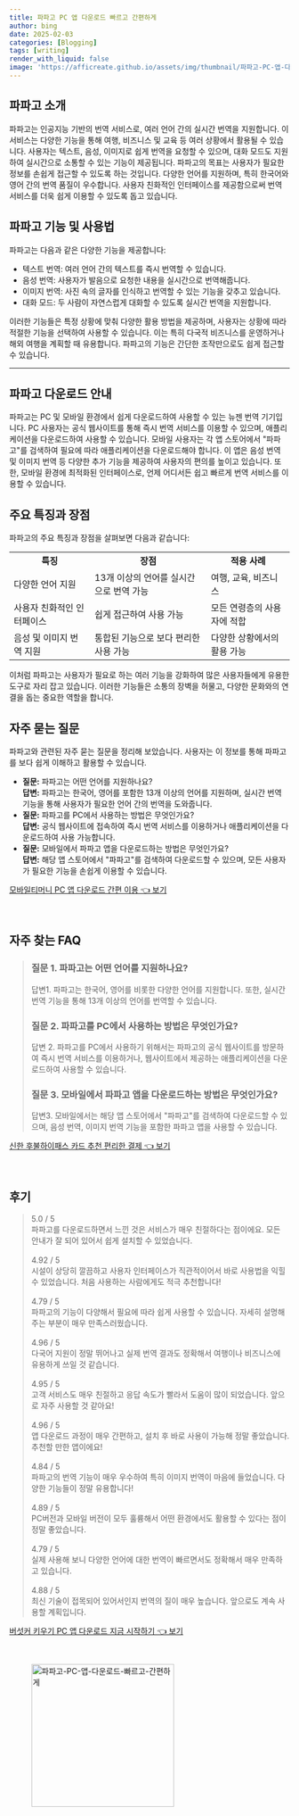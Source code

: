 ```yaml
---
title: 파파고 PC 앱 다운로드 빠르고 간편하게
author: bing
date: 2025-02-03
categories: [Blogging]
tags: [writing]
render_with_liquid: false
image: 'https://afficreate.github.io/assets/img/thumbnail/파파고-PC-앱-다운로드-빠르고-간편하게.webp'
---
```



<h2 id='파파고-소개'>파파고 소개</h2>

<p>파파고는 인공지능 기반의 번역 서비스로, 여러 언어 간의 실시간 번역을 지원합니다. 이 서비스는 다양한 기능을 통해 여행, 비즈니스 및 교육 등 여러 상황에서 활용될 수 있습니다. 사용자는 텍스트, 음성, 이미지로 쉽게 번역을 요청할 수 있으며, 대화 모드도 지원하여 실시간으로 소통할 수 있는 기능이 제공됩니다. 파파고의 목표는 사용자가 필요한 정보를 손쉽게 접근할 수 있도록 하는 것입니다. 다양한 언어를 지원하며, 특히 한국어와 영어 간의 번역 품질이 우수합니다. 사용자 친화적인 인터페이스를 제공함으로써 번역 서비스를 더욱 쉽게 이용할 수 있도록 돕고 있습니다.</p>

<h2 id='파파고-기능-및-사용법'>파파고 기능 및 사용법</h2>

<p>파파고는 다음과 같은 다양한 기능을 제공합니다:</p>

<ul>
    <li> 텍스트 번역: 여러 언어 간의 텍스트를 즉시 번역할 수 있습니다.</li>
    <li> 음성 번역: 사용자가 발음으로 요청한 내용을 실시간으로 번역해줍니다.</li>
    <li> 이미지 번역: 사진 속의 글자를 인식하고 번역할 수 있는 기능을 갖추고 있습니다.</li>
    <li> 대화 모드: 두 사람이 자연스럽게 대화할 수 있도록 실시간 번역을 지원합니다.</li>
</ul>

<p>이러한 기능들은 특정 상황에 맞춰 다양한 활용 방법을 제공하며, 사용자는 상황에 따라 적절한 기능을 선택하여 사용할 수 있습니다. 이는 특히 다국적 비즈니스를 운영하거나 해외 여행을 계획할 때 유용합니다. 파파고의 기능은 간단한 조작만으로도 쉽게 접근할 수 있습니다.</p>

<hr />

<h2 id='파파고-다운로드-안내'>파파고 다운로드 안내</h2>

<p>파파고는 PC 및 모바일 환경에서 쉽게 다운로드하여 사용할 수 있는 뉴젠 번역 기기입니다. PC 사용자는 공식 웹사이트를 통해 즉시 번역 서비스를 이용할 수 있으며, 애플리케이션을 다운로드하여 사용할 수 있습니다. 모바일 사용자는 각 앱 스토어에서 "파파고"를 검색하여 필요에 따라 애플리케이션을 다운로드해야 합니다. 이 앱은 음성 번역 및 이미지 번역 등 다양한 추가 기능을 제공하여 사용자의 편의를 높이고 있습니다. 또한, 모바일 환경에 최적화된 인터페이스로, 언제 어디서든 쉽고 빠르게 번역 서비스를 이용할 수 있습니다.</p>

<h2 id='주요-특징과-장점'>주요 특징과 장점</h2>

<p>파파고의 주요 특징과 장점을 살펴보면 다음과 같습니다:</p>

<table>
    <tr>
        <td style="text-align: center; height: 17px;"><b>특징</b></td>
        <td style="text-align: center; height: 17px;"><b>장점</b></td>
        <td style="text-align: center; height: 17px;"><b>적용 사례</b></td>
    </tr>
    <tr>
        <td>다양한 언어 지원</td>
        <td>13개 이상의 언어를 실시간으로 번역 가능</td>
        <td>여행, 교육, 비즈니스</td>
    </tr>
    <tr>
        <td>사용자 친화적인 인터페이스</td>
        <td>쉽게 접근하여 사용 가능</td>
        <td>모든 연령층의 사용자에 적합</td>
    </tr>
    <tr>
        <td>음성 및 이미지 번역 지원</td>
        <td>통합된 기능으로 보다 편리한 사용 가능</td>
        <td>다양한 상황에서의 활용 가능</td>
    </tr>
</table>

<p>이처럼 파파고는 사용자가 필요로 하는 여러 기능을 강화하여 많은 사용자들에게 유용한 도구로 자리 잡고 있습니다. 이러한 기능들은 소통의 장벽을 허물고, 다양한 문화와의 연결을 돕는 중요한 역할을 합니다.</p>

<h2 id='자주-묻는-질문'>자주 묻는 질문</h2>

<p>파파고와 관련된 자주 묻는 질문을 정리해 보았습니다. 사용자는 이 정보를 통해 파파고를 보다 쉽게 이해하고 활용할 수 있습니다.</p>

<ul>
    <li>
        <b>질문:</b> 파파고는 어떤 언어를 지원하나요?<br />
        <b>답변:</b> 파파고는 한국어, 영어를 포함한 13개 이상의 언어를 지원하며, 실시간 번역 기능을 통해 사용자가 필요한 언어 간의 번역을 도와줍니다.
    </li>
    <li>
        <b>질문:</b> 파파고를 PC에서 사용하는 방법은 무엇인가요?<br />
        <b>답변:</b> 공식 웹사이트에 접속하여 즉시 번역 서비스를 이용하거나 애플리케이션을 다운로드하여 사용 가능합니다.
    </li>
    <li>
        <b>질문:</b> 모바일에서 파파고 앱을 다운로드하는 방법은 무엇인가요?<br />
        <b>답변:</b> 해당 앱 스토어에서 "파파고"를 검색하여 다운로드할 수 있으며, 모든 사용자가 필요한 기능을 손쉽게 이용할 수 있습니다.
    </li>
</ul>


<p><a class="click-button" title="모바일티머니 PC 앱 다운로드 간편 이용" href="https://afficreate.github.io/posts/%EB%AA%A8%EB%B0%94%EC%9D%BC%ED%8B%B0%EB%A8%B8%EB%8B%88-PC-%EC%95%B1-%EB%8B%A4%EC%9A%B4%EB%A1%9C%EB%93%9C-%EA%B0%84%ED%8E%B8-%EC%9D%B4%EC%9A%A9/" rel="dofollow">모바일티머니 PC 앱 다운로드 간편 이용 👈 보기</a></p><br>
<h2 id='자주_찾는_FAQ'>자주 찾는 FAQ</h2>
<div itemscope="" itemtype="https://schema.org/FAQPage"> 
<blockquote> 
<div itemscope="" itemprop="mainEntity" itemtype="https://schema.org/Question"> 
<h3 itemprop="name">질문 1. 파파고는 어떤 언어를 지원하나요?</h3> 
<div itemscope="" itemprop="acceptedAnswer" itemtype="https://schema.org/Answer"> 
<span itemprop="text"> 
<p>답변1. 파파고는 한국어, 영어를 비롯한 다양한 언어를 지원합니다. 또한, 실시간 번역 기능을 통해 13개 이상의 언어를 번역할 수 있습니다.</p> 
</span> 
</div> 
</div> 

<div itemscope="" itemprop="mainEntity" itemtype="https://schema.org/Question"> 
<h3 itemprop="name">질문 2. 파파고를 PC에서 사용하는 방법은 무엇인가요?</h3> 
<div itemscope="" itemprop="acceptedAnswer" itemtype="https://schema.org/Answer"> 
<span itemprop="text"> 
<p>답변 2. 파파고를 PC에서 사용하기 위해서는 파파고의 공식 웹사이트를 방문하여 즉시 번역 서비스를 이용하거나, 웹사이트에서 제공하는 애플리케이션을 다운로드하여 사용할 수 있습니다.</p> 
</span> 
</div> 
</div> 

<div itemscope="" itemprop="mainEntity" itemtype="https://schema.org/Question"> 
<h3 itemprop="name">질문 3. 모바일에서 파파고 앱을 다운로드하는 방법은 무엇인가요?</h3> 
<div itemscope="" itemprop="acceptedAnswer" itemtype="https://schema.org/Answer"> 
<span itemprop="text"> 
<p>답변3. 모바일에서는 해당 앱 스토어에서 "파파고"를 검색하여 다운로드할 수 있으며, 음성 번역, 이미지 번역 기능을 포함한 파파고 앱을 사용할 수 있습니다.</p> 
</span> 
</div> 
</div> 

</blockquote> 
</div>
<p><a class="click-button" title="신한 후불하이패스 카드 추천 편리한 결제" href="https://afficreate.github.io/posts/%EC%8B%A0%ED%95%9C-%ED%9B%84%EB%B6%88%ED%95%98%EC%9D%B4%ED%8C%A8%EC%8A%A4-%EC%B9%B4%EB%93%9C-%EC%B6%94%EC%B2%9C-%ED%8E%B8%EB%A6%AC%ED%95%9C-%EA%B2%B0%EC%A0%9C/" rel="dofollow">신한 후불하이패스 카드 추천 편리한 결제 👈 보기</a></p><br>
<h2 id='후기'>후기</h2>
<div itemscope itemtype="https://schema.org/Product">
  <blockquote>
  <div itemprop="review" itemscope itemtype="https://schema.org/Review">
      <div itemprop="reviewRating" itemscope itemtype="https://schema.org/Rating"> <span itemprop="ratingValue">5.0</span> / <span itemprop="bestRating">5</span> </div>
      <span itemprop="reviewBody">파파고를 다운로드하면서 느낀 것은 서비스가 매우 친절하다는 점이에요. 모든 안내가 잘 되어 있어서 쉽게 설치할 수 있었습니다.</span>
  </div>
  <br>
  <div itemprop="review" itemscope itemtype="https://schema.org/Review">
      <div itemprop="reviewRating" itemscope itemtype="https://schema.org/Rating"> <span itemprop="ratingValue">4.92</span> / <span itemprop="bestRating">5</span> </div>
      <span itemprop="reviewBody">시설이 상당히 깔끔하고 사용자 인터페이스가 직관적이어서 바로 사용법을 익힐 수 있었습니다. 처음 사용하는 사람에게도 적극 추천합니다!</span>
  </div>
  <br>
  <div itemprop="review" itemscope itemtype="https://schema.org/Review">
      <div itemprop="reviewRating" itemscope itemtype="https://schema.org/Rating"> <span itemprop="ratingValue">4.79</span> / <span itemprop="bestRating">5</span> </div>
      <span itemprop="reviewBody">파파고의 기능이 다양해서 필요에 따라 쉽게 사용할 수 있습니다. 자세히 설명해주는 부분이 매우 만족스러웠습니다.</span>
  </div>
  <br>
  <div itemprop="review" itemscope itemtype="https://schema.org/Review">
      <div itemprop="reviewRating" itemscope itemtype="https://schema.org/Rating"> <span itemprop="ratingValue">4.96</span> / <span itemprop="bestRating">5</span> </div>
      <span itemprop="reviewBody">다국어 지원이 정말 뛰어나고 실제 번역 결과도 정확해서 여행이나 비즈니스에 유용하게 쓰일 것 같습니다.</span>
  </div>
  <br>
  <div itemprop="review" itemscope itemtype="https://schema.org/Review">
      <div itemprop="reviewRating" itemscope itemtype="https://schema.org/Rating"> <span itemprop="ratingValue">4.95</span> / <span itemprop="bestRating">5</span> </div>
      <span itemprop="reviewBody">고객 서비스도 매우 친절하고 응답 속도가 빨라서 도움이 많이 되었습니다. 앞으로 자주 사용할 것 같아요!</span>
  </div>
  <br>
  <div itemprop="review" itemscope itemtype="https://schema.org/Review">
      <div itemprop="reviewRating" itemscope itemtype="https://schema.org/Rating"> <span itemprop="ratingValue">4.96</span> / <span itemprop="bestRating">5</span> </div>
      <span itemprop="reviewBody">앱 다운로드 과정이 매우 간편하고, 설치 후 바로 사용이 가능해 정말 좋았습니다. 추천할 만한 앱이에요!</span>
  </div>
  <br>
  <div itemprop="review" itemscope itemtype="https://schema.org/Review">
      <div itemprop="reviewRating" itemscope itemtype="https://schema.org/Rating"> <span itemprop="ratingValue">4.84</span> / <span itemprop="bestRating">5</span> </div>
      <span itemprop="reviewBody">파파고의 번역 기능이 매우 우수하여 특히 이미지 번역이 마음에 들었습니다. 다양한 기능들이 정말 유용합니다!</span>
  </div>
  <br>
  <div itemprop="review" itemscope itemtype="https://schema.org/Review">
      <div itemprop="reviewRating" itemscope itemtype="https://schema.org/Rating"> <span itemprop="ratingValue">4.89</span> / <span itemprop="bestRating">5</span> </div>
      <span itemprop="reviewBody">PC버전과 모바일 버전이 모두 훌륭해서 어떤 환경에서도 활용할 수 있다는 점이 정말 좋았습니다.</span>
  </div>
  <br>
  <div itemprop="review" itemscope itemtype="https://schema.org/Review">
      <div itemprop="reviewRating" itemscope itemtype="https://schema.org/Rating"> <span itemprop="ratingValue">4.79</span> / <span itemprop="bestRating">5</span> </div>
      <span itemprop="reviewBody">실제 사용해 보니 다양한 언어에 대한 번역이 빠르면서도 정확해서 매우 만족하고 있습니다.</span>
  </div>
  <br>
  <div itemprop="review" itemscope itemtype="https://schema.org/Review">
      <div itemprop="reviewRating" itemscope itemtype="https://schema.org/Rating"> <span itemprop="ratingValue">4.88</span> / <span itemprop="bestRating">5</span> </div>
      <span itemprop="reviewBody">최신 기술이 접목되어 있어서인지 번역의 질이 매우 높습니다. 앞으로도 계속 사용할 계획입니다.</span>
  </div>
  </blockquote>
</div>
<p><a class="click-button" title="버섯커 키우기 PC 앱 다운로드 지금 시작하기" href="https://afficreate.github.io/posts/%EB%B2%84%EC%84%AF%EC%BB%A4-%ED%82%A4%EC%9A%B0%EA%B8%B0-PC-%EC%95%B1-%EB%8B%A4%EC%9A%B4%EB%A1%9C%EB%93%9C-%EC%A7%80%EA%B8%88-%EC%8B%9C%EC%9E%91%ED%95%98%EA%B8%B0/" rel="dofollow">버섯커 키우기 PC 앱 다운로드 지금 시작하기 👈 보기</a></p><br>
<figure class="image"><img src="https://afficreate.github.io/assets/img/thumbnail/파파고-PC-앱-다운로드-빠르고-간편하게.webp" alt="파파고-PC-앱-다운로드-빠르고-간편하게" width="256" height="256"></figure>